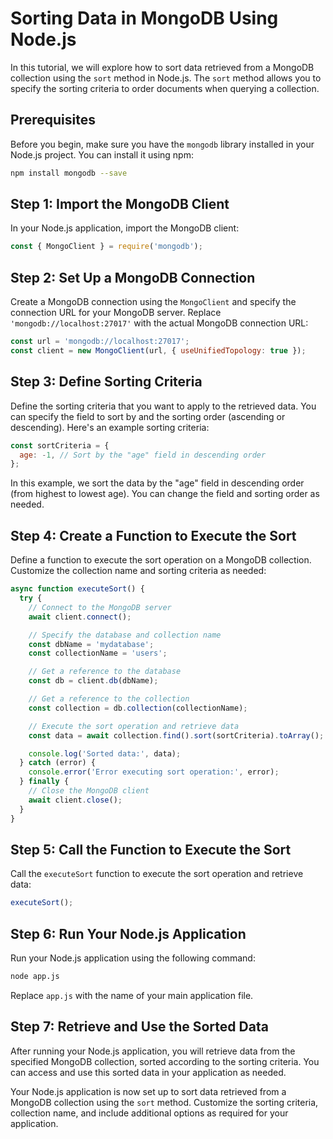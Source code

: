 # Sorting Data in MongoDB Using Node.js

In this tutorial, we will explore how to sort data retrieved from a MongoDB collection using the `sort` method in Node.js. The `sort` method allows you to specify the sorting criteria to order documents when querying a collection.

## Prerequisites

Before you begin, make sure you have the `mongodb` library installed in your Node.js project. You can install it using npm:

```bash
npm install mongodb --save
```

## Step 1: Import the MongoDB Client

In your Node.js application, import the MongoDB client:

```javascript
const { MongoClient } = require('mongodb');
```

## Step 2: Set Up a MongoDB Connection

Create a MongoDB connection using the `MongoClient` and specify the connection URL for your MongoDB server. Replace `'mongodb://localhost:27017'` with the actual MongoDB connection URL:

```javascript
const url = 'mongodb://localhost:27017';
const client = new MongoClient(url, { useUnifiedTopology: true });
```

## Step 3: Define Sorting Criteria

Define the sorting criteria that you want to apply to the retrieved data. You can specify the field to sort by and the sorting order (ascending or descending). Here's an example sorting criteria:

```javascript
const sortCriteria = {
  age: -1, // Sort by the "age" field in descending order
};
```

In this example, we sort the data by the "age" field in descending order (from highest to lowest age). You can change the field and sorting order as needed.

## Step 4: Create a Function to Execute the Sort

Define a function to execute the sort operation on a MongoDB collection. Customize the collection name and sorting criteria as needed:

```javascript
async function executeSort() {
  try {
    // Connect to the MongoDB server
    await client.connect();

    // Specify the database and collection name
    const dbName = 'mydatabase';
    const collectionName = 'users';

    // Get a reference to the database
    const db = client.db(dbName);

    // Get a reference to the collection
    const collection = db.collection(collectionName);

    // Execute the sort operation and retrieve data
    const data = await collection.find().sort(sortCriteria).toArray();

    console.log('Sorted data:', data);
  } catch (error) {
    console.error('Error executing sort operation:', error);
  } finally {
    // Close the MongoDB client
    await client.close();
  }
}
```

## Step 5: Call the Function to Execute the Sort

Call the `executeSort` function to execute the sort operation and retrieve data:

```javascript
executeSort();
```

## Step 6: Run Your Node.js Application

Run your Node.js application using the following command:

```bash
node app.js
```

Replace `app.js` with the name of your main application file.

## Step 7: Retrieve and Use the Sorted Data

After running your Node.js application, you will retrieve data from the specified MongoDB collection, sorted according to the sorting criteria. You can access and use this sorted data in your application as needed.

Your Node.js application is now set up to sort data retrieved from a MongoDB collection using the `sort` method. Customize the sorting criteria, collection name, and include additional options as required for your application.